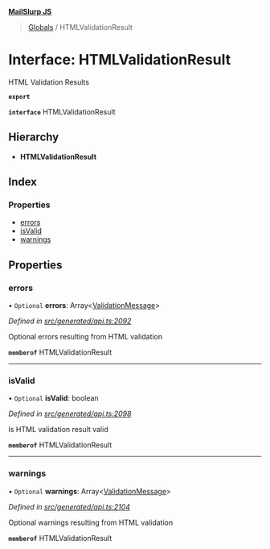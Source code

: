 **[MailSlurp JS](../README.md)**

> [Globals](../README.md) / HTMLValidationResult

# Interface: HTMLValidationResult

HTML Validation Results

**`export`** 

**`interface`** HTMLValidationResult

## Hierarchy

* **HTMLValidationResult**

## Index

### Properties

* [errors](htmlvalidationresult.md#errors)
* [isValid](htmlvalidationresult.md#isvalid)
* [warnings](htmlvalidationresult.md#warnings)

## Properties

### errors

• `Optional` **errors**: Array\<[ValidationMessage](validationmessage.md)>

*Defined in [src/generated/api.ts:2092](https://github.com/mailslurp/mailslurp-client/blob/8d5c17f/src/generated/api.ts#L2092)*

Optional errors resulting from HTML validation

**`memberof`** HTMLValidationResult

___

### isValid

• `Optional` **isValid**: boolean

*Defined in [src/generated/api.ts:2098](https://github.com/mailslurp/mailslurp-client/blob/8d5c17f/src/generated/api.ts#L2098)*

Is HTML validation result valid

**`memberof`** HTMLValidationResult

___

### warnings

• `Optional` **warnings**: Array\<[ValidationMessage](validationmessage.md)>

*Defined in [src/generated/api.ts:2104](https://github.com/mailslurp/mailslurp-client/blob/8d5c17f/src/generated/api.ts#L2104)*

Optional warnings resulting from HTML validation

**`memberof`** HTMLValidationResult
